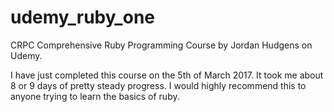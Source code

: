 # udemy_ruby_one
CRPC
Comprehensive Ruby Programming Course by Jordan Hudgens on Udemy.

I have just completed this course on the 5th of March 2017.
It took me about 8 or 9 days of pretty steady progress. I would highly
recommend this to anyone trying to learn the basics of ruby.
